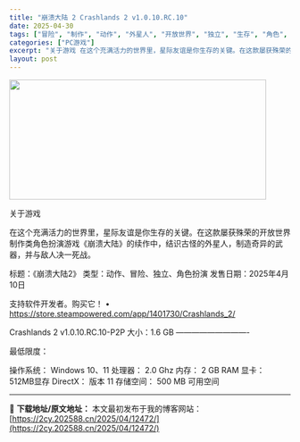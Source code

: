 ```yaml
---
title: "崩溃大陆 2 Crashlands 2 v1.0.10.RC.10"
date: 2025-04-30
tags: ["冒险", "制作", "动作", "外星人", "开放世界", "独立", "生存", "角色", "角色扮演", "软件"]
categories: ["PC游戏"]
excerpt: "关于游戏 在这个充满活力的世界里，星际友谊是你生存的关键。在这款屡获殊荣的开放世界制作类角色扮演游戏《崩溃大陆》的续作中，结识古怪的外星人，制造奇异的武器，并与敌人决一死战。 标题：《崩溃大陆2》 类型：动作、冒险、独立、角色扮演 发售日期：2025年4月10日 支持软件开发者。购买它！ • htt&hellip;"
layout: post
---
```


<img class="aligncenter size-full wp-image-12478" src="https://2cy.202588.cn/wp-content/uploads/2025/04/2025043001435365.webp" alt="" width="460" height="215" />

关于游戏

在这个充满活力的世界里，星际友谊是你生存的关键。在这款屡获殊荣的开放世界制作类角色扮演游戏《崩溃大陆》的续作中，结识古怪的外星人，制造奇异的武器，并与敌人决一死战。

标题：《崩溃大陆2》
类型：动作、冒险、独立、角色扮演
发售日期：2025年4月10日

支持软件开发者。购买它！
• https://store.steampowered.com/app/1401730/Crashlands_2/

Crashlands 2 v1.0.10.RC.10-P2P
大小：1.6 GB
—————————-

最低限度：

操作系统： Windows 10、11
处理器： 2.0 Ghz
内存： 2 GB RAM
显卡： 512MB显存
DirectX： 版本 11
存储空间： 500 MB 可用空间

---
📖 **下载地址/原文地址：** 本文最初发布于我的博客网站：[https://2cy.202588.cn/2025/04/12472/](https://2cy.202588.cn/2025/04/12472/)

